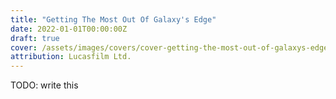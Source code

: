 ```yaml
---
title: "Getting The Most Out Of Galaxy's Edge"
date: 2022-01-01T00:00:00Z
draft: true
cover: /assets/images/covers/cover-getting-the-most-out-of-galaxys-edge.webp
attribution: Lucasfilm Ltd.
---
```


TODO: write this
